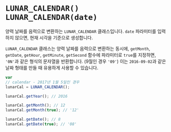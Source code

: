 # `LUNAR_CALENDAR()` `LUNAR_CALENDAR(date)`
양력 날짜를 음력으로 변환하는 `LUNAR_CALENDAR` 클래스입니다. `date` 파라미터를 입력하지 않으면, 현재 시각을 기준으로 생성합니다.

`LUNAR_CALENDAR` 클래스는 양력 날짜를 음력으로 변환하는 동시에, `getMonth`, `getDate`, `getHour`, `getMinute`, `getSecond` 함수에 파라미터로 `true`를 지정하면, `'0N'`과 같은 형식의 문자열을 반환합니다. (9월인 경우 `'09'`) 이는 `2016-09-02`과 같은 날짜 형태를 만들 때 유용하게 사용할 수 있습니다.

```javascript
var
// calendar - 2017년 1월 5일인 경우
lunarCal = LUNAR_CALENDAR();

lunarCal.getYear(); // 2016

lunarCal.getMonth(); // 12
lunarCal.getMonth(true); // '12'

lunarCal.getDate(); // 8
lunarCal.getDate(true); // '08'
```